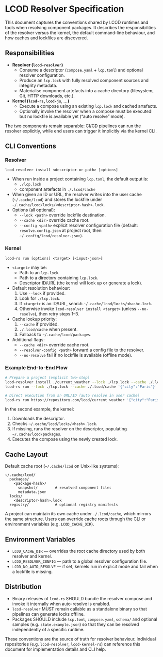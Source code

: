 # LCOD Resolver Specification

This document captures the conventions shared by LCOD runtimes and tools when
resolving component packages. It describes the responsibilities of the resolver
versus the kernel, the default command-line behaviour, and how caches and
lockfiles are discovered.

## Responsibilities

- **Resolver (`lcod-resolver`)**
  - Consume a descriptor (`compose.yaml` + `lcp.toml`) and optional resolver
    configuration.
  - Produce an `lcp.lock` with fully resolved component sources and integrity
    metadata.
  - Materialise component artefacts into a cache directory (filesystem, Git,
    HTTP downloads, etc.).
- **Kernel (`lcod-rs`, `lcod-js`, …)**
  - Execute a compose using an existing `lcp.lock` and cached artefacts.
  - Optionally invoke the resolver when a compose must be executed but no
    lockfile is available yet (“auto resolve” mode).

The two components remain separable: CI/CD pipelines can run the resolver
explicitly, while end users can trigger it implicitly via the kernel CLI.

## CLI Conventions

### Resolver

`lcod-resolver install <descriptor-or-path> [options]`

- When run inside a project containing `lcp.toml`, the default output is:
  - `./lcp.lock`
  - component artefacts in `./.lcod/cache`
- When given an ID or URL, the resolver writes into the user cache
  (`~/.cache/lcod`) and stores the lockfile under
  `~/.cache/lcod/locks/<descriptor-hash>.lock`.
- Options (all optional):
  - `--lock <path>` override lockfile destination.
  - `--cache <dir>` override cache root.
  - `--config <path>` explicit resolver configuration file (default:
    `resolve.config.json` at project root, then `~/.config/lcod/resolver.json`).

### Kernel

`lcod-rs run [options] <target> [<input-json>]`

- `<target>` may be:
  - Path to an `lcp.lock`.
  - Path to a directory containing `lcp.lock`.
  - Descriptor ID/URL (the kernel will look up or generate a lock).
- Default resolution behaviour:
  1. Use `--lock` if provided.
  2. Look for `./lcp.lock`.
  3. If `<target>` is an ID/URL, search `~/.cache/lcod/locks/<hash>.lock`.
  4. Otherwise invoke `lcod-resolver install <target>` (unless `--no-resolve`),
     then retry steps 1–3.
- Cache lookup priority:
  1. `--cache` if provided.
  2. `./.lcod/cache` when present.
  3. Fallback to `~/.cache/lcod/packages`.
- Additional flags:
  - `--cache <dir>` override cache root.
  - `--resolver-config <path>` forward a config file to the resolver.
  - `--no-resolve` fail if no lockfile is available (offline mode).

### Example End-to-End Flow

```bash
# Prepare a project (explicit two-step)
lcod-resolver install ./current_weather --lock ./lcp.lock --cache ./.lcod/cache
lcod-rs run --lock ./lcp.lock --cache ./.lcod/cache '{"city":"Paris"}'

# Direct execution from an URL/ID (auto resolve in user cache)
lcod-rs run https://repository.com/lcod/current_weather '{"city":"Paris"}'
```

In the second example, the kernel:
1. Downloads the descriptor.
2. Checks `~/.cache/lcod/locks/<hash>.lock`.
3. If missing, runs the resolver on the descriptor, populating
   `~/.cache/lcod/packages`.
4. Executes the compose using the newly created lock.

## Cache Layout

Default cache root (`~/.cache/lcod` on Unix-like systems):

```
~/.cache/lcod/
  packages/
    <package-hash>/
      snapshot/        # resolved component files
      metadata.json
  locks/
    <descriptor-hash>.lock
  registry/            # optional registry manifests
```

A project can maintain its own cache under `./.lcod/cache`, which mirrors the
same structure. Users can override cache roots through the CLI or environment
variables (e.g. `LCOD_CACHE_DIR`).

## Environment Variables

- `LCOD_CACHE_DIR` — overrides the root cache directory used by both resolver
  and kernel.
- `LCOD_RESOLVER_CONFIG` — path to a global resolver configuration file.
- `LCOD_NO_AUTO_RESOLVE` — if set, kernels run in explicit mode and fail when a
  lockfile is missing.

## Distribution

- Binary releases of `lcod-rs` SHOULD bundle the resolver compose and invoke it
  internally when auto-resolve is enabled.
- `lcod-resolver` MUST remain callable as a standalone binary so that pipelines
  can generate locks offline.
- Packages SHOULD include `lcp.toml`, `compose.yaml`, `schema/` and optional
  samples (e.g. `state.example.json`) so that they can be resolved independently
  of a specific runtime.

These conventions are the source of truth for resolver behaviour. Individual
repositories (e.g. `lcod-resolver`, `lcod-kernel-rs`) can reference this document
for implementation details and CLI help.
